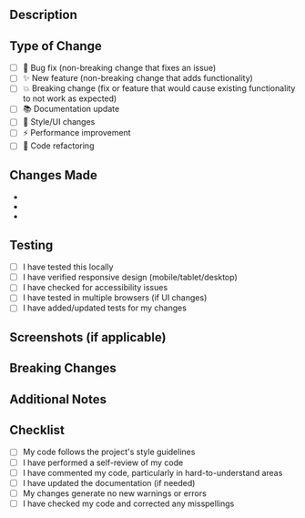 ## Description
<!-- Provide a brief description of your changes -->

## Type of Change
<!-- Mark the relevant option with an "x" -->
- [ ] 🐛 Bug fix (non-breaking change that fixes an issue)
- [ ] ✨ New feature (non-breaking change that adds functionality)
- [ ] 💥 Breaking change (fix or feature that would cause existing functionality to not work as expected)
- [ ] 📚 Documentation update
- [ ] 🎨 Style/UI changes
- [ ] ⚡ Performance improvement
- [ ] 🧹 Code refactoring

## Changes Made
<!-- List the main changes in this PR -->
- 
- 
- 

## Testing
<!-- Mark the relevant options with an "x" -->
- [ ] I have tested this locally
- [ ] I have verified responsive design (mobile/tablet/desktop)
- [ ] I have checked for accessibility issues
- [ ] I have tested in multiple browsers (if UI changes)
- [ ] I have added/updated tests for my changes

## Screenshots (if applicable)
<!-- Add screenshots for UI changes -->

## Breaking Changes
<!-- If this introduces breaking changes, describe them here -->

## Additional Notes
<!-- Any additional information that reviewers should know -->

## Checklist
<!-- Mark completed items with an "x" -->
- [ ] My code follows the project's style guidelines
- [ ] I have performed a self-review of my code
- [ ] I have commented my code, particularly in hard-to-understand areas
- [ ] I have updated the documentation (if needed)
- [ ] My changes generate no new warnings or errors
- [ ] I have checked my code and corrected any misspellings